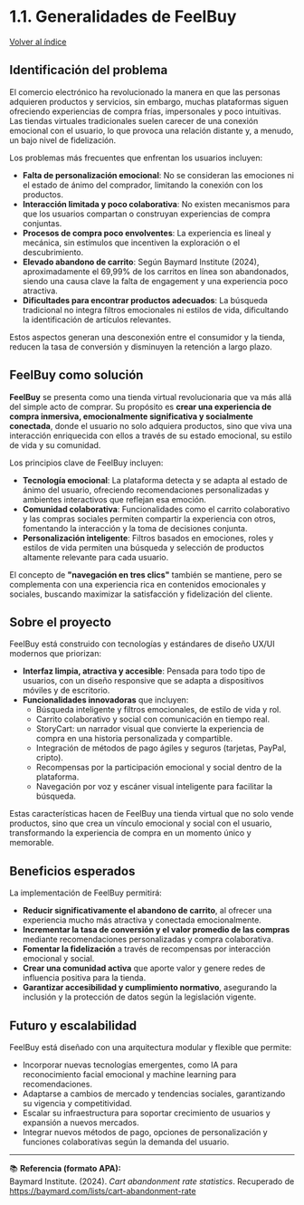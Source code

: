 # 1.1. Generalidades de FeelBuy  

[Volver al índice](#)

## Identificación del problema  

El comercio electrónico ha revolucionado la manera en que las personas adquieren productos y servicios, sin embargo, muchas plataformas siguen ofreciendo experiencias de compra frías, impersonales y poco intuitivas. Las tiendas virtuales tradicionales suelen carecer de una conexión emocional con el usuario, lo que provoca una relación distante y, a menudo, un bajo nivel de fidelización.

Los problemas más frecuentes que enfrentan los usuarios incluyen:

- **Falta de personalización emocional**: No se consideran las emociones ni el estado de ánimo del comprador, limitando la conexión con los productos.
- **Interacción limitada y poco colaborativa**: No existen mecanismos para que los usuarios compartan o construyan experiencias de compra conjuntas.
- **Procesos de compra poco envolventes**: La experiencia es lineal y mecánica, sin estímulos que incentiven la exploración o el descubrimiento.
- **Elevado abandono de carrito**: Según Baymard Institute (2024), aproximadamente el 69,99% de los carritos en línea son abandonados, siendo una causa clave la falta de engagement y una experiencia poco atractiva.
- **Dificultades para encontrar productos adecuados**: La búsqueda tradicional no integra filtros emocionales ni estilos de vida, dificultando la identificación de artículos relevantes.

Estos aspectos generan una desconexión entre el consumidor y la tienda, reducen la tasa de conversión y disminuyen la retención a largo plazo.

## FeelBuy como solución  

**FeelBuy** se presenta como una tienda virtual revolucionaria que va más allá del simple acto de comprar. Su propósito es **crear una experiencia de compra inmersiva, emocionalmente significativa y socialmente conectada**, donde el usuario no solo adquiera productos, sino que viva una interacción enriquecida con ellos a través de su estado emocional, su estilo de vida y su comunidad.

Los principios clave de FeelBuy incluyen:

- **Tecnología emocional**: La plataforma detecta y se adapta al estado de ánimo del usuario, ofreciendo recomendaciones personalizadas y ambientes interactivos que reflejan esa emoción.
- **Comunidad colaborativa**: Funcionalidades como el carrito colaborativo y las compras sociales permiten compartir la experiencia con otros, fomentando la interacción y la toma de decisiones conjunta.
- **Personalización inteligente**: Filtros basados en emociones, roles y estilos de vida permiten una búsqueda y selección de productos altamente relevante para cada usuario.

El concepto de **"navegación en tres clics"** también se mantiene, pero se complementa con una experiencia rica en contenidos emocionales y sociales, buscando maximizar la satisfacción y fidelización del cliente.

## Sobre el proyecto  

FeelBuy está construido con tecnologías y estándares de diseño UX/UI modernos que priorizan:

- **Interfaz limpia, atractiva y accesible**: Pensada para todo tipo de usuarios, con un diseño responsive que se adapta a dispositivos móviles y de escritorio.
- **Funcionalidades innovadoras** que incluyen:
  - Búsqueda inteligente y filtros emocionales, de estilo de vida y rol.
  - Carrito colaborativo y social con comunicación en tiempo real.
  - StoryCart: un narrador visual que convierte la experiencia de compra en una historia personalizada y compartible.
  - Integración de métodos de pago ágiles y seguros (tarjetas, PayPal, cripto).
  - Recompensas por la participación emocional y social dentro de la plataforma.
  - Navegación por voz y escáner visual inteligente para facilitar la búsqueda.

Estas características hacen de FeelBuy una tienda virtual que no solo vende productos, sino que crea un vínculo emocional y social con el usuario, transformando la experiencia de compra en un momento único y memorable.

## Beneficios esperados  

La implementación de FeelBuy permitirá:

- **Reducir significativamente el abandono de carrito**, al ofrecer una experiencia mucho más atractiva y conectada emocionalmente.
- **Incrementar la tasa de conversión y el valor promedio de las compras** mediante recomendaciones personalizadas y compra colaborativa.
- **Fomentar la fidelización** a través de recompensas por interacción emocional y social.
- **Crear una comunidad activa** que aporte valor y genere redes de influencia positiva para la tienda.
- **Garantizar accesibilidad y cumplimiento normativo**, asegurando la inclusión y la protección de datos según la legislación vigente.

## Futuro y escalabilidad  

FeelBuy está diseñado con una arquitectura modular y flexible que permite:

- Incorporar nuevas tecnologías emergentes, como IA para reconocimiento facial emocional y machine learning para recomendaciones.
- Adaptarse a cambios de mercado y tendencias sociales, garantizando su vigencia y competitividad.
- Escalar su infraestructura para soportar crecimiento de usuarios y expansión a nuevos mercados.
- Integrar nuevos métodos de pago, opciones de personalización y funciones colaborativas según la demanda del usuario.

---

📚 **Referencia (formato APA):**  
Baymard Institute. (2024). *Cart abandonment rate statistics*. Recuperado de https://baymard.com/lists/cart-abandonment-rate

